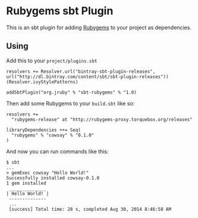 Rubygems sbt Plugin
==================

This is an sbt plugin for adding [Rubygems](http://rubygems.org/) to your project as dependencies.

## Using

Add this to your `project/plugins.sbt`

```
resolvers += Resolver.url("bintray-sbt-plugin-releases", url("http://dl.bintray.com/content/sbt/sbt-plugin-releases"))(Resolver.ivyStylePatterns)

addSbtPlugin("org.jruby" % "sbt-rubygems" % "1.0)
```

Then add some Rubygems to your `build.sbt` like so:

```
resolvers +=
  "rubygems-release" at "http://rubygems-proxy.torquebox.org/releases"

libraryDependencies ++= Seq(
  "rubygems" % "cowsay" % "0.1.0"
)
```

And now you can run commands like this:

```sh-session
$ sbt
...
> gemExec cowsay "Hello World!"
Successfully installed cowsay-0.1.0
1 gem installed
 ______________
| Hello World! |
 --------------
 ...
 [success] Total time: 28 s, completed Aug 30, 2014 8:46:58 AM
```
